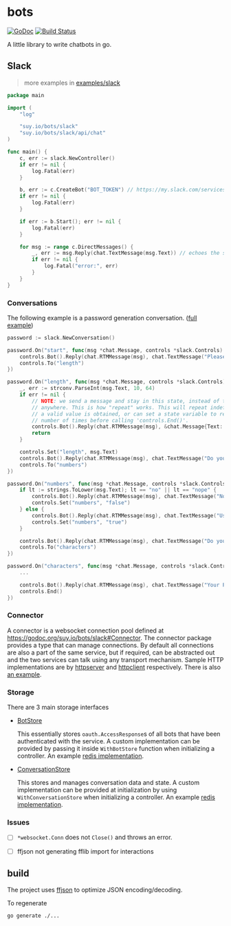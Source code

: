 # bots

[![GoDoc](https://godoc.org/suy.io/bots?status.svg)](https://godoc.org/suy.io/bots) [![Build Status](https://travis-ci.org/suyash/bots.svg?branch=master)](https://travis-ci.org/suyash/bots)

A little library to write chatbots in go.

## Slack

> more examples in [examples/slack](examples/slack)

```go
package main

import (
	"log"

	"suy.io/bots/slack"
	"suy.io/bots/slack/api/chat"
)

func main() {
	c, err := slack.NewController()
	if err != nil {
		log.Fatal(err)
	}

	b, err := c.CreateBot("BOT_TOKEN") // https://my.slack.com/services/new/bot
	if err != nil {
		log.Fatal(err)
	}

	if err := b.Start(); err != nil {
		log.Fatal(err)
	}

	for msg := range c.DirectMessages() {
		_, err := msg.Reply(chat.TextMessage(msg.Text)) // echoes the same message back
		if err != nil {
			log.Fatal("error:", err)
		}
	}
}
```

### Conversations

The following example is a password generation conversation. ([full example](examples/slack/conversations/main.go))

```go
password := slack.NewConversation()

password.On("start", func(msg *chat.Message, controls *slack.Controls) {
	controls.Bot().Reply(chat.RTMMessage(msg), chat.TextMessage("Please specify a length"))
	controls.To("length")
})

password.On("length", func(msg *chat.Message, controls *slack.Controls) {
	_, err := strconv.ParseInt(msg.Text, 10, 64)
	if err != nil {
		// NOTE: we send a message and stay in this state, instead of transitioning
		// anywhere. This is how "repeat" works. This will repeat indefinitely until
		// a valid value is obtained, or can set a state variable to repeat a fixed
		// number of times before calling 'controls.End()'.
		controls.Bot().Reply(chat.RTMMessage(msg), &chat.Message{Text: "Invalid Value, Please try again"})
		return
	}

	controls.Set("length", msg.Text)
	controls.Bot().Reply(chat.RTMMessage(msg), chat.TextMessage("Do you want numbers"))
	controls.To("numbers")
})

password.On("numbers", func(msg *chat.Message, controls *slack.Controls) {
	if lt := strings.ToLower(msg.Text); lt == "no" || lt == "nope" {
		controls.Bot().Reply(chat.RTMMessage(msg), chat.TextMessage("Not Using Numbers"))
		controls.Set("numbers", "false")
	} else {
		controls.Bot().Reply(chat.RTMMessage(msg), chat.TextMessage("Using Numbers"))
		controls.Set("numbers", "true")
	}

	controls.Bot().Reply(chat.RTMMessage(msg), chat.TextMessage("Do you want special characters"))
	controls.To("characters")
})

password.On("characters", func(msg *chat.Message, controls *slack.Controls) {
	...

	controls.Bot().Reply(chat.RTMMessage(msg), chat.TextMessage("Your Password is '"+ans+"'"))
	controls.End()
})
```

### Connector

A connector is a websocket connection pool defined at https://godoc.org/suy.io/bots/slack#Connector. The connector package provides a type that can manage connections. By default all connections are also a part of the same service, but if required, can be abstracted out and the two services can talk using any transport mechanism. Sample HTTP implementations are by [httpserver](https://godoc.org/suy.io/bots/slack/connector/contrib/httpserver) and [httpclient](https://godoc.org/suy.io/bots/slack/contrib/connector/httpclient) respectively. There is also [an example](examples/slack/compose).

### Storage

There are 3 main storage interfaces

- [BotStore](https://godoc.org/suy.io/bots/slack#BotStore)

  This essentially stores `oauth.AccessResponse`s of all bots that have been authenticated with the service. A custom implementation can be provided by passing it inside `WithBotStore` function when initializing a controller. An example [redis implementation](https://godoc.org/suy.io/bots/slack/contrib/redis#RedisBotStore).

- [ConversationStore](https://godoc.org/suy.io/bots/slack#ConversationStore)

  This stores and manages conversation data and state. A custom implementation can be provided at initialization by using `WithConversationStore` when initializing a controller. An example [redis implementation](https://godoc.org/suy.io/bots/slack/contrib/redis#RedisConversationStore).

### Issues

- [ ] `*websocket.Conn` does not `Close()` and throws an error.

- [ ] ffjson not generating fflib import for interactions

## build

The project uses [ffjson](https://github.com/pquerna/ffjson) to optimize JSON encoding/decoding.

To regenerate

```
go generate ./...
```
